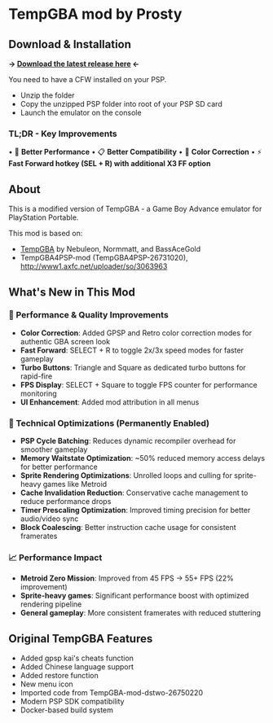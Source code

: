 # TempGBA mod by Prosty

## Download & Installation
**→ [Download the latest release here](https://github.com/tzubertowski/FrogGBA/releases) ←**

You need to have a CFW installed on your PSP. 
- Unzip the folder
- Copy the unzipped PSP folder into root of your PSP SD card
- Launch the emulator on the console

### TL;DR - Key Improvements
• 🚀 **Better Performance** 
• 📋 **Better Compatibility** 
• 🎨 **Color Correction**
• ⚡ **Fast Forward hotkey (SEL + R) with additional X3 FF option**

## About
This is a modified version of TempGBA - a Game Boy Advance emulator for PlayStation Portable.

This mod is based on:
- [TempGBA](https://github.com/Nebuleon/TempGBA) by Nebuleon, Normmatt, and BassAceGold
- TempGBA4PSP-mod (TempGBA4PSP-26731020), http://www1.axfc.net/uploader/so/3063963

## What's New in This Mod

### 🚀 Performance & Quality Improvements
- **Color Correction**: Added GPSP and Retro color correction modes for authentic GBA screen look
- **Fast Forward**: SELECT + R to toggle 2x/3x speed modes for faster gameplay
- **Turbo Buttons**: Triangle and Square as dedicated turbo buttons for rapid-fire
- **FPS Display**: SELECT + Square to toggle FPS counter for performance monitoring
- **UI Enhancement**: Added mod attribution in all menus

### 🔧 Technical Optimizations (Permanently Enabled)
- **PSP Cycle Batching**: Reduces dynamic recompiler overhead for smoother gameplay
- **Memory Waitstate Optimization**: ~50% reduced memory access delays for better performance
- **Sprite Rendering Optimizations**: Unrolled loops and culling for sprite-heavy games like Metroid
- **Cache Invalidation Reduction**: Conservative cache management to reduce performance drops
- **Timer Prescaling Optimization**: Improved timing precision for better audio/video sync
- **Block Coalescing**: Better instruction cache usage for consistent framerates

### 📈 Performance Impact
- **Metroid Zero Mission**: Improved from 45 FPS → 55+ FPS (22% improvement)
- **Sprite-heavy games**: Significant performance boost with optimized rendering pipeline
- **General gameplay**: More consistent framerates with reduced stuttering

## Original TempGBA Features

- Added gpsp kai's cheats function
- Added Chinese language support  
- Added restore function
- New menu icon
- Imported code from TempGBA-mod-dstwo-26750220
- Modern PSP SDK compatibility
- Docker-based build system
